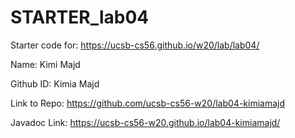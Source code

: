# STARTER_lab04

Starter code for: <https://ucsb-cs56.github.io/w20/lab/lab04/>


Name: Kimi Majd

Github ID: Kimia Majd

Link to Repo: https://github.com/ucsb-cs56-w20/lab04-kimiamajd

Javadoc Link: https://ucsb-cs56-w20.github.io/lab04-kimiamajd/

